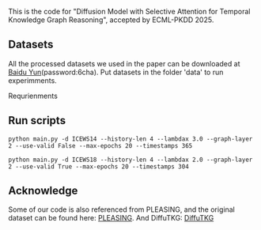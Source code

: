 This is the code for "Diffusion Model with Selective Attention for Temporal Knowledge Graph Reasoning", accepted by ECML-PKDD 2025.

## Datasets

All the processed datasets we used in the paper can be downloaded at [Baidu Yun](https://pan.baidu.com/s/1Yx3n1tUvQeviKY1OttYP8Q?pwd=6cha)(password:6cha). Put datasets in the folder 'data' to run experimments.


Requrienments


## Run scripts
```{bash}
python main.py -d ICEWS14 --history-len 4 --lambdax 3.0 --graph-layer 2 --use-valid False --max-epochs 20 --timestamps 365
```

```{bash}
python main.py -d ICEWS18 --history-len 4 --lambdax 2.0 --graph-layer 2 --use-valid True --max-epochs 20 --timestamps 304
```


## Acknowledge
Some of our code is also referenced from PLEASING, and the original dataset can be found here: [PLEASING](https://github.com/KcAcoZhang/PLEASING).
And DiffuTKG: [DiffuTKG](https://github.com/AONE-NLP/DiffuTKG)
